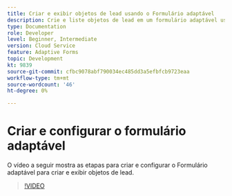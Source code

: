 ```yaml
---
title: Criar e exibir objetos de lead usando o Formulário adaptável
description: Crie e liste objetos de lead em um formulário adaptável usando a integração dinâmica.
type: Documentation
role: Developer
level: Beginner, Intermediate
version: Cloud Service
feature: Adaptive Forms
topic: Development
kt: 9839
source-git-commit: cfbc9078abf790034ec485dd3a5efbfcb9723eaa
workflow-type: tm+mt
source-wordcount: '46'
ht-degree: 0%

---
```


# Criar e configurar o formulário adaptável


O vídeo a seguir mostra as etapas para criar e configurar o Formulário adaptável para criar e exibir objetos de lead.

>[!VIDEO](https://video.tv.adobe.com/v/340791?quality=12&learn=on)

